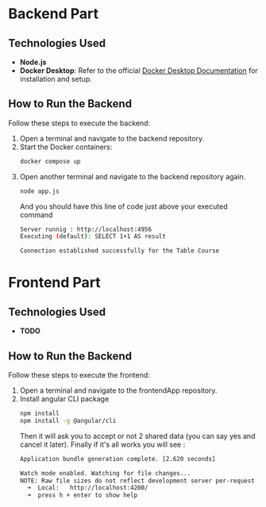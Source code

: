 # Backend Part

## Technologies Used
- **Node.js**
- **Docker Desktop**: Refer to the official [Docker Desktop Documentation](https://docs.docker.com/desktop/) for installation and setup.

## How to Run the Backend
Follow these steps to execute the backend:

1. Open a terminal and navigate to the backend repository.
2. Start the Docker containers:
   ```bash
   docker compose up
3. Open another terminal and navigate to the backend repository again.
   ```bash
   node app.js
   ```
    And you should have this line of code just above your executed command 
    ```bash
    Server runnig : http://localhost:4956
    Executing (default): SELECT 1+1 AS result
    
    Connection established successfully for the Table Course 

# Frontend Part

## Technologies Used 
- **TODO**

## How to Run the Backend
Follow these steps to execute the frontend:

1. Open a terminal and navigate to the frontendApp repository.
2. Install angular CLI package
   ```bash
   npm install
   npm install -g @angular/cli
   ```
   Then it will ask you to accept or not 2 shared data (you can say yes and cancel it later). Finally if it's all works you will see :
   ```bash
   Application bundle generation complete. [2.620 seconds]

   Watch mode enabled. Watching for file changes...
   NOTE: Raw file sizes do not reflect development server per-request transformations.
     ➜  Local:   http://localhost:4200/
     ➜  press h + enter to show help
   ```
   



   

  
